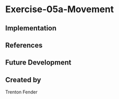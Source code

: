 # Exercise-05a-Movement


## Implementation

## References

## Future Development

## Created by
Trenton Fender